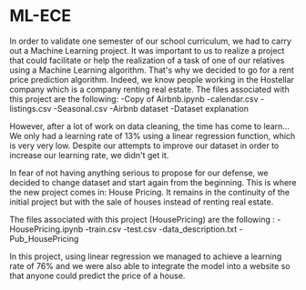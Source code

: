 # ML-ECE

In order to validate one semester of our school curriculum, we had to carry out a Machine Learning project.
It was important to us to realize a project that could facilitate or help the realization of a task of one of our relatives using a Machine Learning algorithm.
That's why we decided to go for a rent price prediction algorithm. Indeed, we know people working in the Hostellar company which is a company renting real estate. 
The files associated with this project are the following:
-Copy of Airbnb.ipynb
-calendar.csv
-listings.csv
-Seasonal.csv
-Airbnb dataset
-Dataset explanation

However, after a lot of work on data cleaning, the time has come to learn... We only had a learning rate of 13% using a linear regression function, which is very very low.
Despite our attempts to improve our dataset in order to increase our learning rate, we didn't get it.

In fear of not having anything serious to propose for our defense, we decided to change dataset and start again from the beginning.
This is where the new project comes in: House Pricing. It remains in the continuity of the initial project but with the sale of houses instead of renting real estate.

The files associated with this project (HousePricing) are the following :
-HousePricing.ipynb
-train.csv
-test.csv
-data_description.txt
-Pub_HousePricing

In this project, using linear regression we managed to achieve a learning rate of 76% and we were also able to integrate the model into a website so that anyone could predict the price of a house.
